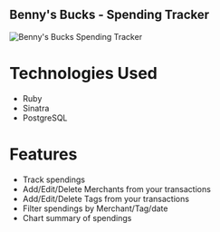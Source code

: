 ## Benny's Bucks - Spending Tracker

![Benny's Bucks Spending Tracker](https://i.imgur.com/FSq4GRF.png)

# Technologies Used
* Ruby
* Sinatra
* PostgreSQL

# Features
* Track spendings
* Add/Edit/Delete Merchants from your transactions
* Add/Edit/Delete Tags from your transactions
* Filter spendings by Merchant/Tag/date
* Chart summary of spendings
